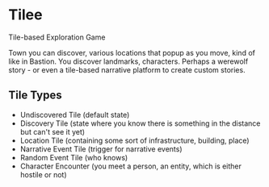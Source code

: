 # Tilee
Tile-based Exploration Game

Town you can discover, various locations that popup as you move, kind of like in Bastion. You discover landmarks, characters.
Perhaps a werewolf story - or even a tile-based narrative platform to create custom stories.

## Tile Types

- Undiscovered Tile (default state)
- Discovery Tile (state where you know there is something in the distance but can't see it yet)
- Location Tile (containing some sort of infrastructure, building, place)
- Narrative Event Tile (trigger for narrative events)
- Random Event Tile (who knows)
- Character Encounter (you meet a person, an entity, which is either hostile or not)


